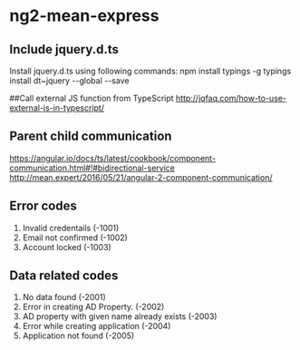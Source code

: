 # ng2-mean-express
## Include jquery.d.ts

Install jquery.d.ts using following commands:
npm install typings -g
typings install dt~jquery --global --save

##Call external JS function from TypeScript
http://jqfaq.com/how-to-use-external-js-in-typescript/

## Parent child communication
https://angular.io/docs/ts/latest/cookbook/component-communication.html#!#bidirectional-service
http://mean.expert/2016/05/21/angular-2-component-communication/


## Error codes
1. Invalid credentails (-1001)
2. Email not confirmed (-1002)
3. Account locked (-1003)

## Data related codes
1. No data found (-2001)
2. Error in creating AD Property. (-2002)
3. AD property with given name already exists (-2003)
4. Error while creating application (-2004)
5. Application not found (-2005)